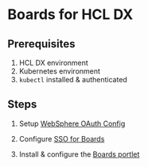 # Boards for HCL DX

## Prerequisites

1.  HCL DX environment
1.  Kubernetes environment
1.  `kubectl` installed & authenticated

## Steps

1. Setup [WebSphere OAuth Config](./auth/websphere.md)

1. Configure [SSO for Boards](./auth/sso.md)

1. Install & configure the [Boards portlet](./portlet/index.md)

